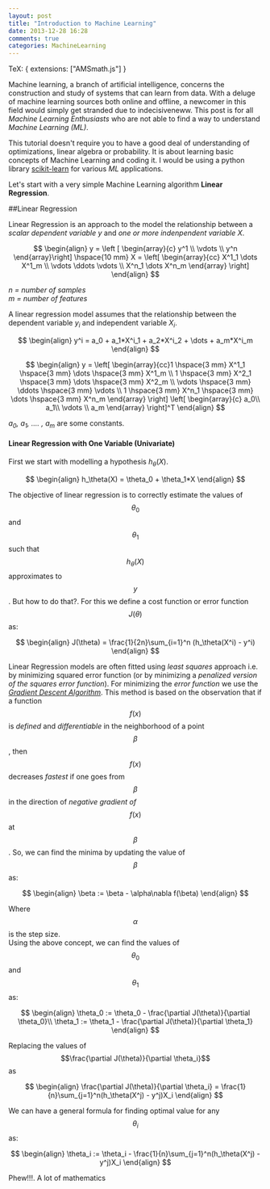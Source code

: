 ```yaml
---
layout: post
title: "Introduction to Machine Learning"
date: 2013-12-28 16:28
comments: true
categories: MachineLearning
---
```


TeX: {
  extensions: ["AMSmath.js"]
}

Machine learning, a branch of artificial intelligence, concerns the construction and study of systems that can learn from data. With a deluge of machine learning sources both online and offline, a newcomer in this field would simply get stranded due to indecisiveneww. This post is for all *Machine Learning Enthusiasts* who are not able to find a way to understand *Machine Learning (ML)*.

This tutorial doesn't require you to have a good deal of understanding of optimizations, linear algebra or probability. It is about learning basic concepts of Machine Learning and coding it. I would be using a python library [scikit-learn](http://scikit-learn.org/stable/) for various *ML* applications.

Let's start with a very simple Machine Learning algorithm **Linear Regression**.

##Linear Regression

Linear Regression is an approach to the model the relationship between a *scalar dependent variable y* and *one or more indenpendent variable X*.

$$
\begin{align}
y = \left [ \begin{array}{c}
      y^1 \\
      \vdots \\
      y^n
    \end{array}\right]    \hspace{10 mm}
X = \left[ \begin{array}{cc}
     X^1_1 \dots X^1_m \\
     \vdots \ddots \vdots \\
     X^n_1 \dots X^n_m
     \end{array} \right]
\end{align}
$$

*n = number of samples*  
*m = number of features*

A linear regression model assumes that the relationship between the dependent variable $y_i$ and independent variable $X_i$.

$$
\begin{align}
y^i = a_0 + a_1*X^i_1 + a_2*X^i_2 + \dots + a_m*X^i_m
\end{align}
$$

$$
\begin{align}
y = \left[ \begin{array}{cc}1 \hspace{3 mm} X^1_1 \hspace{3 mm} \dots \hspace{3 mm} X^1_m \\
		   1 \hspace{3 mm} X^2_1 \hspace{3 mm} \dots \hspace{3 mm}  X^2_m \\
           \vdots \hspace{3 mm} \ddots \hspace{3 mm} \vdots \\
           1 \hspace{3 mm} X^n_1 \hspace{3 mm} \dots \hspace{3 mm} X^n_m
           \end{array} \right]
    \left[ \begin{array}{c} a_0\\
           a_1\\
           \vdots \\
           a_m
           \end{array} \right]^T
\end{align}
$$
  

*a<sub>0</sub>, a<sub>1</sub>, .... , a<sub>m</sub>* are some constants.

#### Linear Regression with One Variable (Univariate)

First we start with modelling a hypothesis $h_\theta(X)$.

$$
\begin{align}
h_\theta(X) = \theta_0 + \theta_1*X
\end{align}
$$

The objective of linear regression is to correctly estimate the values of $$\theta_0$$ and $$\theta_1$$ such that $$h_\theta(X)$$ approximates to $$y$$. But how to do that?. For this we define a cost function or error function $$J(\theta)$$ as:

$$
\begin{align}
J(\theta) =  \frac{1}{2n}\sum_{i=1}^n (h_\theta(X^i) - y^i)
\end{align}
$$

Linear Regression models are often fitted using *least squares* approach i.e. by minimizing squared error function (or by minimizing  a *penalized version of the squares error function*). For minimizing the *error function* we use the *[Gradient Descent Algorithm](http://en.wikipedia.org/wiki/Gradient_descent)*. This method is based on the observation that if a function $$f(x)$$ is *defined* and *differentiable* in the neighborhood of a point $$\beta$$, then $$f(x)$$ decreases *fastest* if one goes from $$\beta$$ in the direction of *negative gradient of* $$f(x)$$ at $$\beta$$. So, we can find the minima by updating the value of $$\beta$$ as:

$$
\begin{align}
\beta := \beta - \alpha\nabla f(\beta)
\end{align}
$$

Where $$\alpha$$ is the step size.  
Using the above concept, we can find the values of $$\theta_0$$ and $$\theta_1$$ as:

$$
\begin{align}
\theta_0 := \theta_0 - \frac{\partial J(\theta)}{\partial \theta_0}\\
\theta_1 := \theta_1 - \frac{\partial J(\theta)}{\partial \theta_1}
\end{align}
$$

Replacing the values of $$\frac{\partial J(\theta)}{\partial \theta_i}$$ as 

$$
\begin{align}
\frac{\partial J(\theta)}{\partial \theta_i} = \frac{1}{n}\sum_{j=1}^n(h_\theta(X^j) - y^j)X_i
\end{align}
$$

We can have a general formula for finding optimal value for any $$\theta_i$$ as:

$$
\begin{align}
\theta_i := \theta_i - \frac{1}{n}\sum_{j=1}^n(h_\theta(X^j) - y^j)X_i
\end{align}
$$

Phew!!!. A lot of mathematics